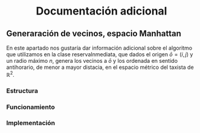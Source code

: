 # <center>Documentación adicional</center>


## Generaración de vecinos, espacio Manhattan

En este apartado nos gustaría dar información adicional sobre el algoritmo que utilizamos en la clase reservaInmediata, que dados el origen $\bar{o} = ( i, j )$ 
y un radio máximo $n$, genera los vecinos a $\bar{o}$ y los ordenada en sentido antihorario, de menor a mayor distacia, en el espacio métrico del taxista de $\mathbb{R}^2$.

### Estructura

### Funcionamiento

### Implementación
